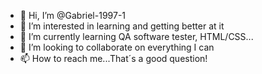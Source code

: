- 👋 Hi, I’m @Gabriel-1997-1
- 👀 I’m interested in learning and getting better at it
- 🌱 I’m currently learning QA software tester, HTML/CSS...
- 💞️ I’m looking to collaborate on everything I can
- 📫 How to reach me...That´s a good question!

<!---
Gabriel-1997-1/Gabriel-1997-1 is a ✨ special ✨ repository because its `README.md` (this file) appears on your GitHub profile.
You can click the Preview link to take a look at your changes.
--->
